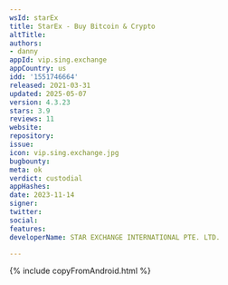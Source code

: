 ```yaml
---
wsId: starEx
title: StarEx - Buy Bitcoin & Crypto
altTitle: 
authors:
- danny
appId: vip.sing.exchange
appCountry: us
idd: '1551746664'
released: 2021-03-31
updated: 2025-05-07
version: 4.3.23
stars: 3.9
reviews: 11
website: 
repository: 
issue: 
icon: vip.sing.exchange.jpg
bugbounty: 
meta: ok
verdict: custodial
appHashes: 
date: 2023-11-14
signer: 
twitter: 
social: 
features: 
developerName: STAR EXCHANGE INTERNATIONAL PTE. LTD.

---
```


{% include copyFromAndroid.html %}
